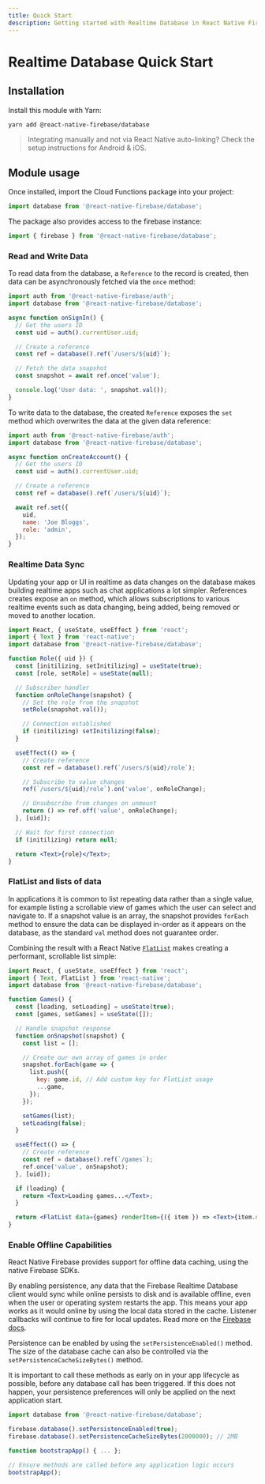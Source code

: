 ```yaml
---
title: Quick Start
description: Getting started with Realtime Database in React Native Firebase
---
```


# Realtime Database Quick Start

## Installation

Install this module with Yarn:

```bash
yarn add @react-native-firebase/database
```

> Integrating manually and not via React Native auto-linking? Check the setup instructions for <Anchor version group href="/android">Android</Anchor> & <Anchor version group href="/ios">iOS</Anchor>.

## Module usage

Once installed, import the Cloud Functions package into your project:

```js
import database from '@react-native-firebase/database';
```

The package also provides access to the firebase instance:

```js
import { firebase } from '@react-native-firebase/database';
```

### Read and Write Data

To read data from the database, a `Reference` to the record is created, then data can be asynchronously fetched via the
`once` method:

```js
import auth from '@react-native-firebase/auth';
import database from '@react-native-firebase/database';

async function onSignIn() {
  // Get the users ID
  const uid = auth().currentUser.uid;

  // Create a reference
  const ref = database().ref(`/users/${uid}`);

  // Fetch the data snapshot
  const snapshot = await ref.once('value');

  console.log('User data: ', snapshot.val());
}
```

To write data to the database, the created `Reference` exposes the `set` method which overwrites the data at the given
data reference:

```js
import auth from '@react-native-firebase/auth';
import database from '@react-native-firebase/database';

async function onCreateAccount() {
  // Get the users ID
  const uid = auth().currentUser.uid;

  // Create a reference
  const ref = database().ref(`/users/${uid}`);

  await ref.set({
    uid,
    name: 'Joe Bloggs',
    role: 'admin',
  });
}
```

### Realtime Data Sync

Updating your app or UI in realtime as data changes on the database makes building realtime apps such as chat applications
a lot simpler. References creates expose an `on` method, which allows subscriptions to various realtime events such as
data changing, being added, being removed or moved to another location.

```jsx
import React, { useState, useEffect } from 'react';
import { Text } from 'react-native';
import database from '@react-native-firebase/database';

function Role({ uid }) {
  const [initilizing, setInitilizing] = useState(true);
  const [role, setRole] = useState(null);

  // Subscriber handler
  function onRoleChange(snapshot) {
    // Set the role from the snapshot
    setRole(snapshot.val());

    // Connection established
    if (initilizing) setInitilizing(false);
  }

  useEffect(() => {
    // Create reference
    const ref = database().ref(`/users/${uid}/role`);

    // Subscribe to value changes
    ref(`/users/${uid}/role`).on('value', onRoleChange);

    // Unsubscribe from changes on unmount
    return () => ref.off('value', onRoleChange);
  }, [uid]);

  // Wait for first connection
  if (initilizing) return null;

  return <Text>{role}</Text>;
}
```

### FlatList and lists of data

In applications it is common to list repeating data rather than a single value, for example listing a scrollable view of
games which the user can select and navigate to. If a snapshot value is an array, the snapshot provides `forEach` method
to ensure the data can be displayed in-order as it appears on the database, as the standard `val` method does not
guarantee order.

Combining the result with a React Native [`FlatList`](https://facebook.github.io/react-native/docs/flatlist) makes creating
a performant, scrollable list simple:

```jsx
import React, { useState, useEffect } from 'react';
import { Text, FlatList } from 'react-native';
import database from '@react-native-firebase/database';

function Games() {
  const [loading, setLoading] = useState(true);
  const [games, setGames] = useState([]);

  // Handle snapshot response
  function onSnapshot(snapshot) {
    const list = [];

    // Create our own array of games in order
    snapshot.forEach(game => {
      list.push({
        key: game.id, // Add custom key for FlatList usage
        ...game,
      });
    });

    setGames(list);
    setLoading(false);
  }

  useEffect(() => {
    // Create reference
    const ref = database().ref(`/games`);
    ref.once('value', onSnapshot);
  }, [uid]);

  if (loading) {
    return <Text>Loading games...</Text>;
  }

  return <FlatList data={games} renderItem={({ item }) => <Text>{item.name}</Text>} />;
}
```

### Enable Offline Capabilities

React Native Firebase provides support for offline data caching, using the native Firebase SDKs.

By enabling persistence, any data that the Firebase Realtime Database client would sync while online persists to disk and is available offline, even when the user or operating system restarts the app. This means your app works as it would online by using the local data stored in the cache. Listener callbacks will continue to fire for local updates. Read more on the [Firebase docs](https://firebase.google.com/docs/database/android/offline-capabilities).

Persistence can be enabled by using the `setPersistenceEnabled()` method. The size of the database cache can also be controlled via the `setPersistenceCacheSizeBytes()` method.

It is important to call these methods as early on in your app lifecycle as possible, before any database call has been triggered. If this does not happen, your persistence preferences will only be applied on the next application start.

```js
import database from '@react-native-firebase/database';

firebase.database().setPersistenceEnabled(true);
firebase.database().setPersistenceCacheSizeBytes(2000000); // 2MB

function bootstrapApp() { ... };

// Ensure methods are called before any application logic occurs
bootstrapApp();
```
